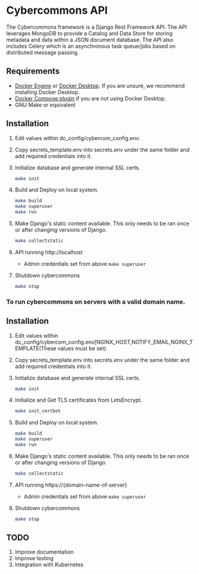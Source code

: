 Cybercommons API 
=======

The Cybercommons framework is a Django Rest Framework API. The API leverages MongoDB to provide a Catalog and Data Store for storing metadata and data within a JSON document database. The API also includes Celery which is an asynchronous task queue/jobs based on distributed message passing.

## Requirements

* [Docker Engine](https://docs.docker.com/engine/install/) or [Docker Desktop](https://docs.docker.com/get-docker/). If you are unsure, we recommend installing Docker Desktop.
* [Docker Compose plugin](https://docs.docker.com/compose/install/#scenario-two-install-the-compose-plugin) if you are not using Docker Desktop.
* GNU Make or equivalent

## Installation

1. Edit values within dc_config/cybercom_config.env.
1. Copy secrets_template.env into secrets.env under the same folder and add required credentials into it. 
1. Initialize database and generate internal SSL certs.

    ```sh
    make init
    ```    
1. Build and Deploy on local system.

    ```sh
    make build
    make superuser
    make run
    ```

1. Make Django's static content available. This only needs to be ran once or after changing versions of Django.

    ```sh
    make collectstatic
    ```

1. API running http://localhost
    * Admin credentials set from above `make superuser` 

1. Shutdown cybercommons

    ```sh
    make stop
    ```


### To run cybercommons on servers with a valid domain name.

## Installation

1. Edit values within dc_config/cybercom_config.env[NGINX_HOST,NOTIFY_EMAIL,NGINX_TEMPLATE(These values must be set).
1. Copy secrets_template.env into secrets.env under the same folder and add required credentials into it.
1. Initialize database and generate internal SSL certs.

    ```sh
    make init
    ```

1. Initialize and Get TLS certificates from LetsEncrypt.
        
    ```sh
    make init_certbot
    ```

1. Build and Deploy on local system.

    ```sh
    make build
    make superuser
    make run
    ```

1. Make Django's static content available. This only needs to be ran once or after changing versions of Django.

    ```sh
    make collectstatic
    ```

1. API running https://{domain-name-of-server}
    * Admin credentials set from above `make superuser`

1. Shutdown cybercommons

    ```sh
    make stop
    ```

## TODO

1. Improve documentation
1. Improve testing
1. Integration with Kubernetes
